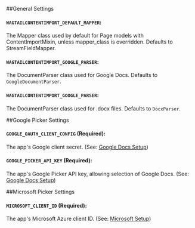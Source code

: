 ##General Settings

#### `WAGTAILCONTENTIMPORT_DEFAULT_MAPPER`:

The Mapper class used by default for Page models with ContentImportMixin, unless mapper_class is overridden.
Defaults to StreamFieldMapper.

#### `WAGTAILCONTENTIMPORT_GOOGLE_PARSER`:

The DocumentParser class used for Google Docs. Defaults to `GoogleDocumentParser`.

#### `WAGTAILCONTENTIMPORT_GOOGLE_PARSER`:

The DocumentParser class used for .docx files. Defaults to `DocxParser`.

##Google Picker Settings

#### `GOOGLE_OAUTH_CLIENT_CONFIG` (Required):  

The app's Google client secret. (See: [Google Docs Setup](google_docs_setup.md))

#### `GOOGLE_PICKER_API_KEY` (Required):

The app's Google Picker API key, allowing selection of Google Docs. (See: [Google Docs Setup](google_docs_setup.md))

##Microsoft Picker Settings

#### `MICROSOFT_CLIENT_ID` (Required):  

The app's Microsoft Azure client ID. (See: [Microsoft Setup](microsoft_setup.md))
